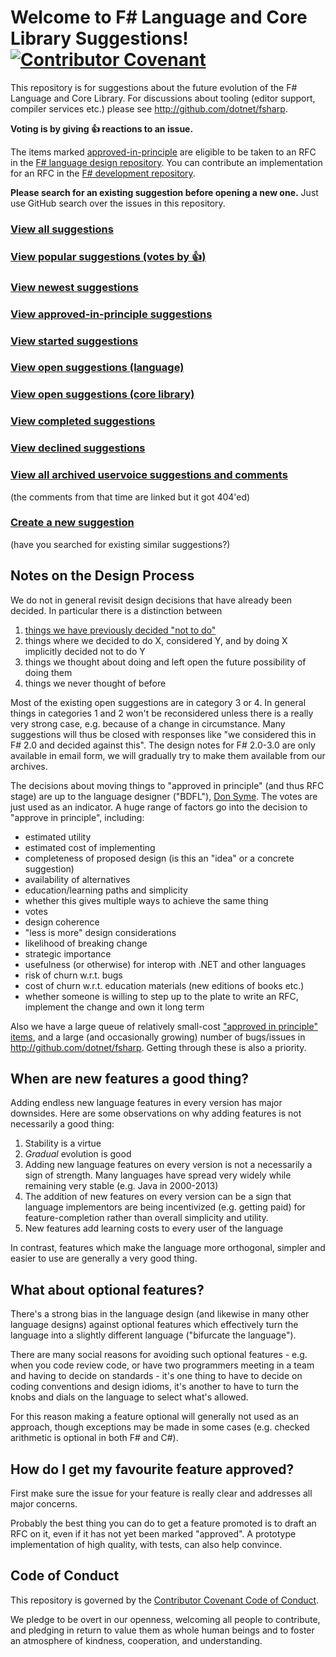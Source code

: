 # Welcome to F# Language and Core Library Suggestions! [![Contributor Covenant](https://img.shields.io/badge/Contributor%20Covenant-v1.4%20adopted-ff69b4.svg)](code_of_conduct.md) 

This repository is for suggestions about the future evolution of the F# Language and Core Library. For discussions about tooling (editor support, compiler services etc.) please see http://github.com/dotnet/fsharp.

**Voting is by giving :thumbsup: reactions to an issue.** 

The items marked [approved-in-principle](https://github.com/fsharp/fslang-suggestions/labels/approved-in-principle) are eligible to be taken to an RFC in the [F# language design repository](https://github.com/fsharp/fslang-design). You can contribute an implementation for an RFC in the [F# development repository](http://github.com/dotnet/fsharp).

**Please search for an existing suggestion before opening a new one.** Just use GitHub search over the issues in this repository.

### [View all suggestions](https://github.com/fsharp/fslang-suggestions/issues?utf8=%E2%9C%93&q=is%3Aissue%20)

### [View popular suggestions (votes by :thumbsup:)](https://github.com/fsharp/fslang-suggestions/issues?q=is%3Aissue+is%3Aopen+sort%3Areactions-%2B1-desc)

### [View newest suggestions](https://github.com/fsharp/fslang-suggestions/issues?q=is%3Aissue+is%3Aopen+sort%3Acreated-desc)

### [View approved-in-principle suggestions](https://github.com/fsharp/fslang-suggestions/labels/approved-in-principle)

### [View started suggestions](https://github.com/fsharp/fslang-suggestions/labels/started)

### [View open suggestions (language)](https://github.com/fsharp/fslang-suggestions/issues?utf8=%E2%9C%93&q=is%3Aissue%20is%3Aopen%20-label%3A%22approved%20in%20principle%22%20-label%3Astarted%20-label%3A%22area%3A%20library%22)

### [View open suggestions (core library)](https://github.com/fsharp/fslang-suggestions/issues?utf8=%E2%9C%93&q=is%3Aissue%20is%3Aopen%20-label%3A%22approved%20in%20principle%22%20-label%3Astarted%20label%3A%22area%3A%20library%22%20)

### [View completed suggestions](https://github.com/fsharp/fslang-suggestions/issues?q=is%3Aissue+label%3Acompleted)

### [View declined suggestions](https://github.com/fsharp/fslang-suggestions/issues?q=is%3Aissue+label%3Adeclined)

### [View all archived uservoice suggestions and comments](https://github.com/fsharp/fslang-suggestions/tree/d48c35ce216e2bff148937ec028ad61e5c273fdf/archive)
(the comments from that time are linked but it got 404'ed)

### [Create a new suggestion](https://github.com/fsharp/fslang-suggestions/issues/new) 
(have you searched for existing similar suggestions?)

## Notes on the Design Process

We do not in general revisit design decisions that have already been decided. In particular there is a distinction between

1. [things we have previously decided "not to do"](https://github.com/fsharp/fslang-suggestions/issues?q=is%3Aissue+label%3Adeclined)
2. things where we decided to do X, considered Y, and by doing X implicitly decided not to do Y
3. things we thought about doing and left open the future possibility of doing them
4. things we never thought of before

Most of the existing open suggestions are in category 3 or 4. In general things in categories 1 and 2 won't be reconsidered unless there is a really very strong case, e.g. because of a change in circumstance. Many suggestions will thus be closed with responses like "we considered this in F# 2.0 and decided against this".  The design notes for F# 2.0-3.0 are only available in email form, we will gradually try to make them available from our archives.

The decisions about moving things to "approved in principle" (and thus RFC stage) are up to the language designer ("BDFL"), [Don Syme](https://github.com/dsyme). The votes are just used as an indicator. A huge range of factors go into the decision to "approve in principle", including:

* estimated utility
* estimated cost of implementing
* completeness of proposed design (is this an "idea" or a concrete suggestion)
* availability of alternatives
* education/learning paths and simplicity
* whether this gives multiple ways to achieve the same thing
* votes
* design coherence
* "less is more" design considerations
* likelihood of breaking change
* strategic importance
* usefulness (or otherwise) for interop with .NET and other languages
* risk of churn w.r.t. bugs
* cost of churn w.r.t. education materials (new editions of books etc.)
* whether someone is willing to step up to the plate to write an RFC, implement the change and own it long term

Also we have a large queue of relatively small-cost ["approved in principle" items](https://github.com/fsharp/fslang-suggestions/labels/approved-in-principle), and a large (and occasionally growing) number of bugs/issues in http://github.com/dotnet/fsharp. Getting through these is also a priority.

## When are new features a good thing?

Adding endless new language features in every version has major downsides.  Here are some observations on why adding features is not necessarily a good thing:

1. Stability is a virtue
2. _Gradual_ evolution is good
3. Adding new language features on every version is not a necessarily a sign of strength.  Many languages have spread very widely while remaining very stable (e.g. Java in 2000-2013)
4. The addition of new features on every version can be a sign that language implementors are being incentivized (e.g. getting paid) for feature-completion rather than overall simplicity and utility.
5. New features add learning costs to every user of the language

In contrast, features which make the language more orthogonal, simpler and easier to use are generally a very good thing.

## What about optional features?

There's a strong bias in the language design (and likewise in many other language designs) against optional features which effectively turn the language into a slightly different language ("bifurcate the language").  

There are many social reasons  for avoiding such optional features - e.g. when you code review code, or have two programmers meeting in a team and having to decide on standards - it's one thing to have to decide on coding conventions and design idioms, it's another to have to turn the knobs and dials on the language to select what's allowed.

For this reason making a feature optional will generally not used as an approach, though exceptions may be made in some cases (e.g. checked arithmetic is optional in both F# and C#).

## How do I get my favourite feature approved?

First make sure the issue for your feature is really clear and addresses all major concerns.

Probably the best thing you can do to get a feature promoted is to draft an RFC on it, even if it has not yet been marked "approved". A prototype implementation of high quality, with tests, can also help convince. 

## Code of Conduct

This repository is governed by the [Contributor Covenant Code of Conduct](https://www.contributor-covenant.org/).

We pledge to be overt in our openness, welcoming all people to contribute, and pledging in return to value them as whole human beings and to foster an atmosphere of kindness, cooperation, and understanding.
